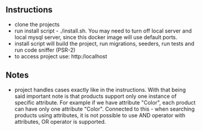 ## Instructions

- clone the projects
- run install script - ./install.sh. You may need to turn off local server and local mysql server, since this docker image will use default ports.
- install script will build the project, run migrations, seeders, run tests and run code sniffer (PSR-2)
- to access project use: http:/localhost

## Notes

-   project handles cases exactly like in the instructions. With that being said important note is that products support only one instance of specific attribute.
    For example if we have attribute "Color", each product can have only one attribute "Color". Connected to this - when searching products using attributes,
    it is not possible to use AND operator with attributes, OR operator is supported.
